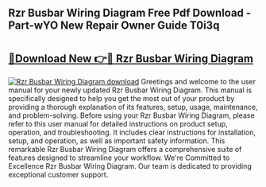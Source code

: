 ## Rzr Busbar Wiring Diagram Free Pdf Download - Part-wYO New Repair Owner Guide T0i3q

# <h2><a href="http://dftl1mn.blite.top/?on=Rzr+Busbar+Wiring+Diagram">🔗Download New 👉🔴 Rzr Busbar Wiring Diagram</a></h2>

[![Rzr Busbar Wiring Diagram download](https://i.imgur.com/lujVjoI.png)](http://dftl1mn.blite.top/?on=Rzr+Busbar+Wiring+Diagram)
Greetings and welcome to the user manual for your newly updated Rzr Busbar Wiring Diagram. This manual is specifically designed to help you get the most out of your product by providing a thorough explanation of its features, setup, usage, maintenance, and problem-solving. Before using your Rzr Busbar Wiring Diagram, please refer to this user manual for detailed instructions on product setup, operation, and troubleshooting. It includes clear instructions for installation, setup, and operation, as well as important safety information. This remarkable Rzr Busbar Wiring Diagram offers a comprehensive suite of features designed to streamline your workflow. We're Committed to Excellence Rzr Busbar Wiring Diagram. Our team is dedicated to providing exceptional customer support.

